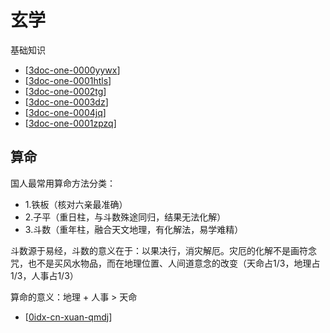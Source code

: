 # 玄学

基础知识

- [[3doc-one-0000yywx]]
- [[3doc-one-0001htls]]
- [[3doc-one-0002tg]]
- [[3doc-one-0003dz]]
- [[3doc-one-0004jq]]
- [[3doc-one-0001zpzq]]

## 算命

国人最常用算命方法分类： 
- 1.铁板（核对六亲最准确）
- 2.子平（重日柱，与斗数殊途同归，结果无法化解）
- 3.斗数（重年柱，融合天文地理，有化解法，易学难精） 
  
斗数源于易经，斗数的意义在于：以果决行，消灾解厄。灾厄的化解不是画符念咒，也不是买风水物品，而在地理位置、人间道意念的改变（天命占1/3，地理占1/3，人事占1/3）                 

算命的意义：地理 + 人事 > 天命

- [[0idx-cn-xuan-qmdj]]

[//begin]: # "Autogenerated link references for markdown compatibility"
[3doc-one-0000yywx]: 0base/3doc-one-0000yywx.md "阴阳五行"
[3doc-one-0001htls]: 0base/3doc-one-0001htls.md "河图洛书"
[3doc-one-0002tg]: 0base/3doc-one-0002tg.md "天干"
[3doc-one-0003dz]: 0base/3doc-one-0003dz.md "地支"
[3doc-one-0004jq]: 0base/3doc-one-0004jq.md "二十四节气"
[3doc-one-0001zpzq]: 0base/3doc-one-0001zpzq.md "《子平真诠》评注"
[0idx-cn-xuan-qmdj]: qmdj/0idx-cn-xuan-qmdj.md "奇门遁甲"
[//end]: # "Autogenerated link references"
